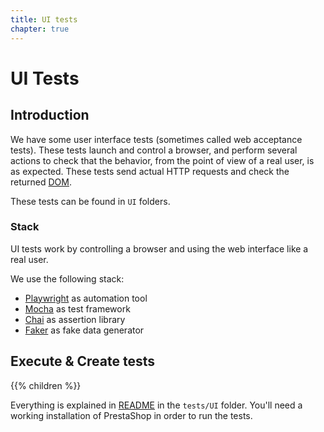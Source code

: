 ```yaml
---
title: UI tests
chapter: true
---
```


# UI Tests

## Introduction

We have some user interface tests (sometimes called web acceptance tests). These tests launch and control a browser, and perform several actions to check that the behavior, from the point of view of a real user, is as expected. These tests send actual HTTP requests and check the returned [DOM](https://developer.mozilla.org/en-US/docs/Web/API/Document_Object_Model/Introduction).

These tests can be found in `UI` folders.

### Stack

UI tests work by controlling a browser and using the web interface like a real user.

We use the following stack:

* [Playwright](https://github.com/microsoft/playwright/) as automation tool
* [Mocha](https://mochajs.org/) as test framework
* [Chai](https://www.chaijs.com/) as assertion library 
* [Faker](https://github.com/faker-js/faker) as fake data generator

## Execute & Create tests

{{% children %}}

Everything is explained in [README](https://github.com/PrestaShop/PrestaShop/blob/8.0.x/tests/UI/README.md) in the `tests/UI` folder. 
You'll need a working installation of PrestaShop in order to run the tests.
